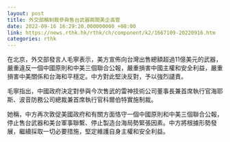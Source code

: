 ```yaml
---
layout: post
title: 外交部稱制裁參與售台武器兩間美企高管
date: 2022-09-16 16:29:20.000000000 +08:00
link: https://news.rthk.hk/rthk/ch/component/k2/1667109-20220916.htm
categories: rthk
---
```


在北京，外交部發言人毛寧表示，美方宣佈向台灣出售總額超過11億美元的武器，嚴重違反一個中國原則和中美三個聯合公報，嚴重損害中國主權和安全利益，嚴重損害中美關係和台海和平穩定。中方對此堅決反對，予以強烈譴責。

毛寧指出，中國政府決定對參與今次售武的雷神技術公司董事長兼首席執行官海耶斯、波音防務公司總裁兼首席執行官科爾伯特實施制裁。

她稱，中方再次敦促美國政府和有關方面恪守一個中國原則和中美三個聯合公報，停止售台武器和美台軍事聯繫、停止製造台海局勢緊張因素。中方將根據形勢發展，繼續採取一切必要措施，堅定維護自身主權和安全利益。
